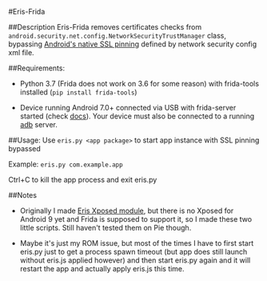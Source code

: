 #Eris-Frida

##Description
Eris-Frida removes certificates checks from `android.security.net.config.NetworkSecurityTrustManager` class, bypassing [Android's native SSL pinning](https://android-developers.googleblog.com/2016/07/changes-to-trusted-certificate.html) defined by network security config xml file.

##Requirements:
* Python 3.7 (Frida does not work on 3.6 for some reason) with frida-tools installed (`pip install frida-tools`)

* Device running Android 7.0+ connected via USB with frida-server started (check [docs](https://www.frida.re/docs/android/)). Your device must also be connected to a running [adb](https://developer.android.com/studio/command-line/adb) server.

##Usage:
Use `eris.py <app package>` to start app instance with SSL pinning bypassed

Example: `eris.py com.example.app`

Ctrl+C to kill the app process and exit eris.py

##Notes
* Originally I made [Eris Xposed module](https://github.com/Aefyr/Eris), but there is no Xposed for Android 9 yet and Frida is supposed to support it, so I made these two little scripts. Still haven't tested them on Pie though.

* Maybe it's just my ROM issue, but most of the times I have to first start eris.py just to get a process spawn timeout (but app does still launch without eris.js applied however) and then start eris.py again and it will restart the app and actually apply eris.js this time.
